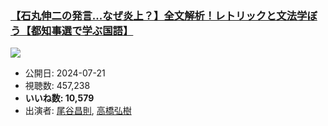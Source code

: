 ### [【石丸伸二の発言...なぜ炎上？】全文解析！レトリックと文法学ぼう【都知事選で学ぶ国語】](https://www.youtube.com/watch?v=5CfLTDqB4_Y)
[![](https://img.youtube.com/vi/5CfLTDqB4_Y/sddefault.jpg)](https://www.youtube.com/watch?v=5CfLTDqB4_Y)
-   公開日: 2024-07-21
-   視聴数: 457,238
-   **いいね数: 10,579**
-   出演者: [尾谷昌則](/rehacq_fan/people/尾谷昌則 "wikilink"), [高橋弘樹](/rehacq_fan/people/高橋弘樹 "wikilink")
